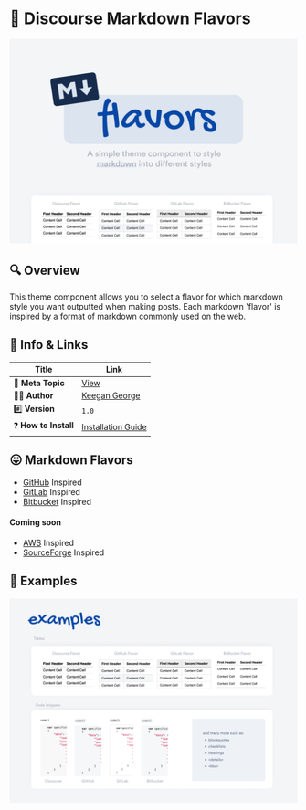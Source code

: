 # 👅 Discourse Markdown Flavors

![Banner Image](.github/images/banner.png)

## 🔍 Overview

This theme component allows you to select a flavor for which markdown style you want outputted when making posts. Each markdown 'flavor' is inspired by a format of markdown commonly used on the web.

## 🔗 Info &amp; Links

| Title                 | Link                                                                                                 |
| --------------------- | ---------------------------------------------------------------------------------------------------- |
| 📄 **Meta Topic**     | [View](https://meta.discourse.org/u/keegan)                                                          |
| 👨‍💻 **Author**         | [Keegan George](https://github.com/keegangeorge/)                                                    |
| #️⃣ **Version**        | `1.0`                                                                                                |
| ❓ **How to Install** | [Installation Guide](https://meta.discourse.org/t/how-do-i-install-a-theme-or-theme-component/63682) |

## 😛 Markdown Flavors

- [GitHub](https://docs.github.com/en/github/writing-on-github/getting-started-with-writing-and-formatting-on-github/basic-writing-and-formatting-syntax) Inspired
- [GitLab](https://docs.gitlab.com/ee/user/markdown.html) Inspired
- [Bitbucket](https://bitbucket.org/tutorials/markdowndemo/src/master/) Inspired

#### Coming soon

- [AWS](https://docs.aws.amazon.com/awsconsolehelpdocs/latest/gsg/aws-markdown.html) Inspired
- [SourceForge](https://sourceforge.net/nf/markdown_syntax) Inspired

## 📝 Examples

![Banner Image](.github/images/examples.png)
